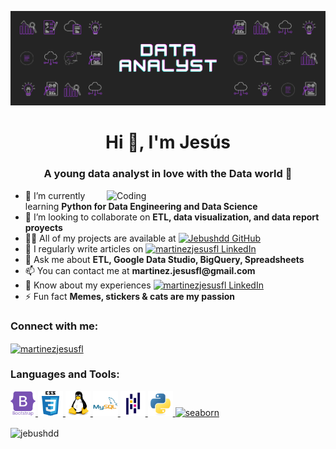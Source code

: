 ![MasterHead](./img/banner_2.png)
<h1 align="center">Hi 👋, I'm Jesús</h1>
<h3 align="center">A young data analyst in love with the Data world 💙</h3>
<img align="right" alt="Coding" width="350" src="https://www.chawtechsolutions.com/wp-content/uploads/2019/03/developer-dribbble.gif">
<ul align="left">
    <li>
        🌱 I’m currently learning <b>Python for Data Engineering and Data Science</b>
    </li>
    <li>
        👯 I’m looking to collaborate on <b>ETL, data visualization, and data report proyects</b>
    </li>
    <li>
        👨‍💻 All of my projects are available at <a href="https://github.com/Jebushdd"><img align="bottom" src="https://upload.wikimedia.org/wikipedia/commons/9/91/Octicons-mark-github.svg" alt="Jebushdd" height="15" width="15"> GitHub</a>
    </li>
    <li>
        📝 I regularly write articles on <a href="https://linkedin.com/in/martinezjesusfl"><img align="bottom" src="https://raw.githubusercontent.com/rahuldkjain/github-profile-readme-generator/master/src/images/icons/Social/linked-in-alt.svg" alt="martinezjesusfl" height="15" width="15"> LinkedIn</a>
    </li>
    <li>
        💬 Ask me about <b>ETL, Google Data Studio, BigQuery, Spreadsheets</b>
    </li>
    <li>
        📫 You can contact me at <b>martinez.jesusfl@gmail.com</b>
    </li>
    <li>
        📄 Know about my experiences <a href="https://linkedin.com/in/martinezjesusfl"><img align="bottom" src="https://raw.githubusercontent.com/rahuldkjain/github-profile-readme-generator/master/src/images/icons/Social/linked-in-alt.svg" alt="martinezjesusfl" height="15" width="15"> LinkedIn</a>
    </li>
    <li>
        ⚡ Fun fact <b>Memes, stickers & cats are my passion</b>
    </li>
</ul>

<h3 align="left">Connect with me:</h3>
<p align="left">
<a href="https://linkedin.com/in/martinezjesusfl" target="blank"><img align="center" src="https://raw.githubusercontent.com/rahuldkjain/github-profile-readme-generator/master/src/images/icons/Social/linked-in-alt.svg" alt="martinezjesusfl" height="30" width="40" /></a>
</p>

<h3 align="left">Languages and Tools:</h3>
<p align="left"> <a href="https://getbootstrap.com" target="_blank" rel="noreferrer"> <img src="https://raw.githubusercontent.com/devicons/devicon/master/icons/bootstrap/bootstrap-plain-wordmark.svg" alt="bootstrap" width="40" height="40"/> </a> <a href="https://www.w3schools.com/css/" target="_blank" rel="noreferrer"> <img src="https://raw.githubusercontent.com/devicons/devicon/master/icons/css3/css3-original-wordmark.svg" alt="css3" width="40" height="40"/> </a> <a href="https://www.linux.org/" target="_blank" rel="noreferrer"> <img src="https://raw.githubusercontent.com/devicons/devicon/master/icons/linux/linux-original.svg" alt="linux" width="40" height="40"/> </a> <a href="https://www.mysql.com/" target="_blank" rel="noreferrer"> <img src="https://raw.githubusercontent.com/devicons/devicon/master/icons/mysql/mysql-original-wordmark.svg" alt="mysql" width="40" height="40"/> </a> <a href="https://pandas.pydata.org/" target="_blank" rel="noreferrer"> <img src="https://raw.githubusercontent.com/devicons/devicon/2ae2a900d2f041da66e950e4d48052658d850630/icons/pandas/pandas-original.svg" alt="pandas" width="40" height="40"/> </a> <a href="https://www.python.org" target="_blank" rel="noreferrer"> <img src="https://raw.githubusercontent.com/devicons/devicon/master/icons/python/python-original.svg" alt="python" width="40" height="40"/> </a> <a href="https://seaborn.pydata.org/" target="_blank" rel="noreferrer"> <img src="https://seaborn.pydata.org/_images/logo-mark-lightbg.svg" alt="seaborn" width="40" height="40"/> </a> </p>

<p><img align="center" src="https://github-readme-stats.vercel.app/api/top-langs?username=jebushdd&show_icons=true&locale=en&layout=compact" alt="jebushdd" /></p>
